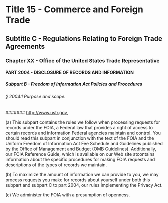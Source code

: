 
# Title 15 - Commerce and Foreign Trade
## Subtitle C - Regulations Relating to Foreign Trade Agreements
### Chapter XX - Office of the United States Trade Representative
#### PART 2004 - DISCLOSURE OF RECORDS AND INFORMATION
##### Subpart B - Freedom of Information Act Policies and Procedures
###### § 2004.1 Purpose and scope.
####### http://www.ustr.gov,

(a) This subpart contains the rules we follow when processing requests for records under the FOIA, a Federal law that provides a right of access to certain records and information Federal agencies maintain and control. You should read this subpart in conjunction with the text of the FOIA and the Uniform Freedom of Information Act Fee Schedule and Guidelines published by the Office of Management and Budget (OMB Guidelines). Additionally, our FOIA Reference Guide, which is available on our Web site atcontains information about the specific procedures for making FOIA requests and descriptions of the types of records we maintain.

(b) To maximize the amount of information we can provide to you, we may process requests you make for records about yourself under both this subpart and subpart C to part 2004, our rules implementing the Privacy Act.

(c) We administer the FOIA with a presumption of openness.
